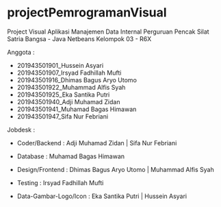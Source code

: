 # projectPemrogramanVisual
Project Visual Aplikasi Manajemen Data Internal Perguruan Pencak Silat Satria Bangsa - Java Netbeans
Kelompok 03 - R6X

Anggota :
- 201943501901_Hussein Asyari
- 201943501907_Irsyad Fadhillah Mufti
- 201943501916_Dhimas Bagus Aryo Utomo
- 201943501922_Muhammad Alfis Syah
- 201943501925_Eka Santika Putri
- 201943501940_Adji Muhamad Zidan
- 201943501941_Muhamad Bagas Himawan
- 201943501947_Sifa Nur Febriani

Jobdesk : 
- Coder/Backend : Adji Muhamad Zidan | Sifa Nur Febriani

- Database : Muhamad Bagas Himawan

- Design/Frontend : Dhimas Bagus Aryo Utomo | Muhammad Alfis Syah

- Testing : Irsyad Fadhillah Mufti

- Data-Gambar-Logo/Icon : Eka Santika Putri | Hussein Asyari

